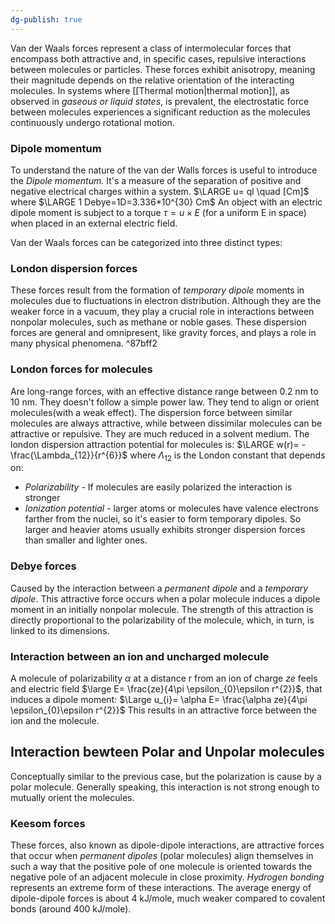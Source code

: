 ```yaml
---
dg-publish: true
---
```

Van der Waals forces represent a class of intermolecular forces that encompass both attractive and, in specific cases, repulsive interactions between molecules or particles. These forces exhibit anisotropy, meaning their magnitude depends on the relative orientation of the interacting molecules. In systems where [[Thermal motion|thermal motion]], as observed in *gaseous or liquid states*, is prevalent, the electrostatic force between molecules experiences a significant reduction as the molecules continuously undergo rotational motion.
### Dipole momentum
To understand the nature of the van der Walls forces is useful to introduce the *Dipole momentum.* It's a measure of the separation of positive and negative electrical charges within a system. 
$\LARGE u= ql \quad [Cm]$ where $\LARGE 1 Debye=1D=3.336*10^{30} Cm$ 
An object with an electric dipole moment is subject to a torque $\tau=u \times E$ (for a uniform E in space) when placed in an external electric field.
<!--ID: 1698399778445-->


Van der Waals forces can be categorized into three distinct types:
### London dispersion forces
These forces result from the formation of *temporary dipole* moments in molecules due to fluctuations in electron distribution. Although they are the weaker force in a vacuum, they play a crucial role in interactions between nonpolar molecules, such as methane or noble gases. These dispersion forces are general and omnipresent, like gravity forces, and plays a role in many physical phenomena. 
^87bff2
<!--ID: 1698399778450-->

### London forces for molecules
Are long-range forces, with an effective distance range between 0.2 nm to 10 nm. They doesn't follow a simple power law. They tend to align or orient molecules(with a weak effect). The dispersion force between similar molecules are always attractive, while between dissimilar molecules can be attractive or repulsive. They are much reduced in a solvent medium.
The london dispersion attraction potential for molecules is:
$\LARGE w(r)= -\frac{\Lambda_{12}}{r^{6}}$ 
where $\Lambda_{12}$ is the London constant that depends on:
- *Polarizability* - If molecules are easily polarized the interaction is stronger
- *Ionization potential* - larger atoms or molecules have valence electrons farther from the nuclei, so it's easier to form temporary dipoles.
So larger and heavier atoms usually exhibits stronger dispersion forces than smaller and lighter ones.
<!--ID: 1698399778452-->



### Debye forces 
Caused by the interaction between a *permanent dipole* and a *temporary dipole*.
This attractive force occurs when a polar molecule induces a dipole moment in an initially nonpolar molecule. The strength of this attraction is directly proportional to the polarizability of the molecule, which, in turn, is linked to its dimensions.
<!--ID: 1698399778455-->

### Interaction between an ion and uncharged molecule
A molecule of polarizability $\alpha$ at a distance r from an ion of charge $ze$ feels and electric field $\large E= \frac{ze}{4\pi \epsilon_{0}\epsilon r^{2}}$, that induces a dipole moment:
$\Large u_{i}= \alpha E= \frac{\alpha ze}{4\pi \epsilon_{0}\epsilon r^{2}}$ 
This results in an attractive force between the ion and the molecule.
<!--ID: 1698399778456-->

## Interaction bewteen Polar and Unpolar molecules
Conceptually similar to the previous case, but the polarization is cause by a polar molecule. Generally speaking, this interaction is not strong enough to mutually orient the molecules.
### Keesom forces 
These forces, also known as dipole-dipole interactions, are attractive forces that occur when *permanent dipoles* (polar molecules) align themselves in such a way that the positive pole of one molecule is oriented towards the negative pole of an adjacent molecule in close proximity.  *Hydrogen bonding* represents an extreme form of these interactions. The average energy of dipole-dipole forces is about 4 kJ/mole, much weaker compared to covalent bonds (around 400 kJ/mole).
<!--ID: 1698399778458-->
